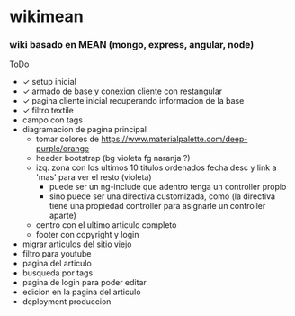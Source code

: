 # wikimean

### wiki basado en MEAN (mongo, express, angular, node)

ToDo
* ✓ setup inicial
* ✓ armado de base y conexion cliente con restangular
* ✓ pagina cliente inicial recuperando informacion de la base
* ✓ filtro textile
* campo con tags
* diagramacion de pagina principal
  * tomar colores de https://www.materialpalette.com/deep-purple/orange
  * header bootstrap (bg violeta fg naranja ?)
  * izq. zona con los ultimos 10 titulos ordenados fecha desc y link a 'mas' para ver el resto  (violeta)
    * puede ser un ng-include que adentro tenga un controller propio
    * sino puede ser una directiva customizada, como <sidebar/> (la directiva tiene una propiedad controller para asignarle un controller aparte)
  * centro con el ultimo articulo completo
  * footer con copyright y login
* migrar articulos del sitio viejo
* filtro para youtube
* pagina del articulo
* busqueda por tags
* pagina de login para poder editar
* edicion en la pagina del articulo
* deployment produccion
